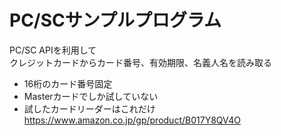 # PC/SCサンプルプログラム

PC/SC APIを利用して  
クレジットカードからカード番号、有効期限、名義人名を読み取る

* 16桁のカード番号固定
* Masterカードでしか試していない
* 試したカードリーダーはこれだけ
  https://www.amazon.co.jp/gp/product/B017Y8QV4O
